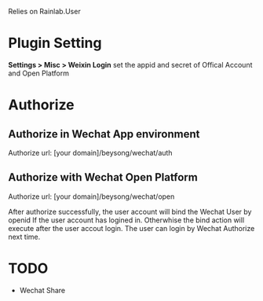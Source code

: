 Relies on Rainlab.User

# Plugin Setting

**Settings > Misc > Weixin Login** set the appid and secret of Offical Account and Open Platform

# Authorize

## Authorize in Wechat App environment

Authorize url: [your domain]/beysong/wechat/auth

## Authorize with Wechat Open Platform

Authorize url: [your domain]/beysong/wechat/open

After authorize successfully, the user account will bind the Wechat User by openid If the user account has logined in.
Otherwhise the bind action will execute after the user accout login.
The user can login by Wechat Authorize next time.

# TODO

- Wechat Share

